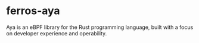 # ferros-aya
Aya is an eBPF library for the Rust programming language, built with a focus on developer experience and operability.
